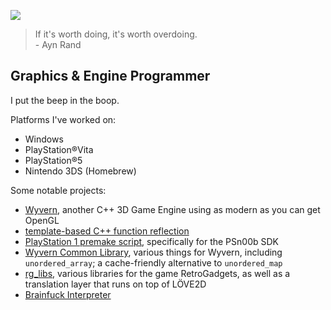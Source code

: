[![](https://img.shields.io/badge/Itch.io-%23FA5C5C.svg?logo=Itch.io&logoColor=white)](https://argore.itch.io/)

> If it's worth doing, it's worth overdoing.  
> \- Ayn Rand

## Graphics & Engine Programmer  
I put the beep in the boop.  


Platforms I've worked on:
* Windows
* PlayStation®Vita
* PlayStation®5
* Nintendo 3DS (Homebrew)

Some notable projects:
* [Wyvern](https://github.com/argoreofficial/wyvern), another C++ 3D Game Engine using as modern as you can get OpenGL 
* [template-based C++ function reflection](https://github.com/ArgoreOfficial/Reflection)
* [PlayStation 1 premake script](https://github.com/ArgoreOfficial/PSn00bSDK-Premake), specifically for the PSn00b SDK
* [Wyvern Common Library](https://github.com/ArgoreOfficial/libWyvern), various things for Wyvern, including `unordered_array`; a cache-friendly alternative to `unordered_map`
* [rg_libs](https://github.com/ArgoreOfficial/rg_libs), various libraries for the game RetroGadgets, as well as a translation layer that runs on top of LÖVE2D
* [Brainfuck Interpreter](https://github.com/ArgoreOfficial/BF-Interpreter)
